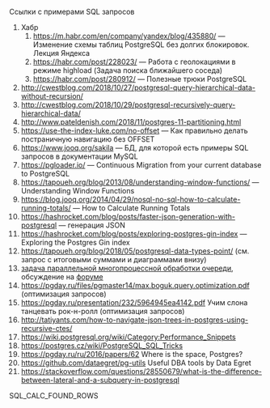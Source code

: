 Ссылки с примерами SQL запросов

1. Хабр
   1. https://m.habr.com/en/company/yandex/blog/435880/ — Изменение схемы таблиц PostgreSQL без долгих блокировок. Лекция Яндекса
   1. https://habr.com/post/228023/ — Работа с геолокациями в режиме highload (Задача поиска ближайшего соседа)
   1. https://habr.com/post/280912/ — Полезные трюки PostgreSQL
1. http://cwestblog.com/2018/10/27/postgresql-query-hierarchical-data-without-recursion/
1. http://cwestblog.com/2018/10/29/postgresql-recursively-query-hierarchical-data/
1. http://www.pateldenish.com/2018/11/postgres-11-partitioning.html
1. https://use-the-index-luke.com/no-offset — Как правильно делать постраничную навигацию без OFFSET
1. https://www.jooq.org/sakila — БД, для которой есть примеры SQL запросов в документации MySQL
1. https://pgloader.io/ —  Continuous Migration from your current database to PostgreSQL
1. https://tapoueh.org/blog/2013/08/understanding-window-functions/ — Understanding Window Functions
1. https://blog.jooq.org/2014/04/29/nosql-no-sql-how-to-calculate-running-totals/ — How to Calculate Running Totals
1. https://hashrocket.com/blog/posts/faster-json-generation-with-postgresql — генерация JSON 
1. https://hashrocket.com/blog/posts/exploring-postgres-gin-index — Exploring the Postgres Gin index
1. https://tapoueh.org/blog/2018/05/postgresql-data-types-point/ (см. запрос с итоговыми суммами и диаграммами внизу)
1. [задача параллельной многопроцессной обработки очереди](http://dklab.ru/chicken/nablas/53.html), обсуждение на [форуме](https://www.sql.ru/forum/681777/obsuzhdaem-blokirovki-pg-try-advisory-lock)
1. https://pgday.ru/files/pgmaster14/max.boguk.query.optimization.pdf (оптимизация запросов)
1. https://pgday.ru/presentation/232/5964945ea4142.pdf Учим слона танцевать
рок-н-ролл (оптимизация запросов)
1. http://tatiyants.com/how-to-navigate-json-trees-in-postgres-using-recursive-ctes/
1. https://wiki.postgresql.org/wiki/Category:Performance_Snippets
1. https://postgres.cz/wiki/PostgreSQL_SQL_Tricks
1. https://pgday.ru/ru/2016/papers/62 Where is the space, Postgres?
1. https://github.com/dataegret/pg-utils Useful DBA tools by Data Egret
1. https://stackoverflow.com/questions/28550679/what-is-the-difference-between-lateral-and-a-subquery-in-postgresql

SQL_CALC_FOUND_ROWS
